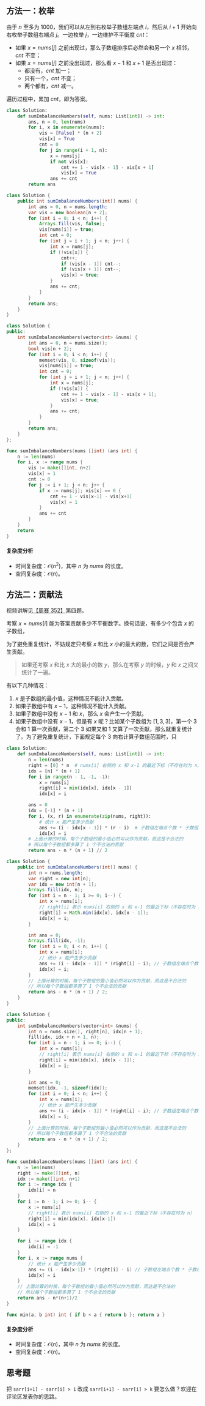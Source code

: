 ## 方法一：枚举

由于 $n$ 至多为 $1000$，我们可以从左到右枚举子数组左端点 $i$，然后从 $i+1$ 开始向右枚举子数组右端点 $j$。一边枚举 $j$，一边维护不平衡度 $\textit{cnt}$：

- 如果 $x=\textit{nums}[j]$ 之前出现过，那么子数组排序后必然会和另一个 $x$ 相邻，$\textit{cnt}$ 不变；
- 如果 $x=\textit{nums}[j]$ 之前没出现过，那么看 $x-1$ 和 $x+1$ 是否出现过：
  - 都没有，$\textit{cnt}$ 加一；
  - 只有一个，$\textit{cnt}$ 不变；
  - 两个都有，$\textit{cnt}$ 减一。

遍历过程中，累加 $\textit{cnt}$，即为答案。

```py [sol-Python3]
class Solution:
    def sumImbalanceNumbers(self, nums: List[int]) -> int:
        ans, n = 0, len(nums)
        for i, x in enumerate(nums):
            vis = [False] * (n + 2)
            vis[x] = True
            cnt = 0
            for j in range(i + 1, n):
                x = nums[j]
                if not vis[x]:
                    cnt += 1 - vis[x - 1] - vis[x + 1]
                    vis[x] = True
                ans += cnt
        return ans
```

```java [sol-Java]
class Solution {
    public int sumImbalanceNumbers(int[] nums) {
        int ans = 0, n = nums.length;
        var vis = new boolean[n + 2];
        for (int i = 0; i < n; i++) {
            Arrays.fill(vis, false);
            vis[nums[i]] = true;
            int cnt = 0;
            for (int j = i + 1; j < n; j++) {
                int x = nums[j];
                if (!vis[x]) {
                    cnt++;
                    if (vis[x - 1]) cnt--;
                    if (vis[x + 1]) cnt--;
                    vis[x] = true;
                }
                ans += cnt;
            }
        }
        return ans;
    }
}
```

```cpp [sol-C++]
class Solution {
public:
    int sumImbalanceNumbers(vector<int> &nums) {
        int ans = 0, n = nums.size();
        bool vis[n + 2];
        for (int i = 0; i < n; i++) {
            memset(vis, 0, sizeof(vis));
            vis[nums[i]] = true;
            int cnt = 0;
            for (int j = i + 1; j < n; j++) {
                int x = nums[j];
                if (!vis[x]) {
                    cnt += 1 - vis[x - 1] - vis[x + 1];
                    vis[x] = true;
                }
                ans += cnt;
            }
        }
        return ans;
    }
};
```

```go [sol-Go]
func sumImbalanceNumbers(nums []int) (ans int) {
	n := len(nums)
	for i, x := range nums {
		vis := make([]int, n+2)
		vis[x] = 1
		cnt := 0
		for j := i + 1; j < n; j++ {
			if x := nums[j]; vis[x] == 0 {
				cnt += 1 - vis[x-1] - vis[x+1]
				vis[x] = 1
			}
			ans += cnt
		}
	}
	return
}
```

#### 复杂度分析

- 时间复杂度：$\mathcal{O}(n^2)$，其中 $n$ 为 $\textit{nums}$ 的长度。
- 空间复杂度：$\mathcal{O}(n)$。

## 方法二：贡献法

视频讲解见[【周赛 352】](https://www.bilibili.com/video/BV1ej411m7zV/)第四题。

考察 $x=\textit{nums}[i]$ 能为答案贡献多少不平衡数字。换句话说，有多少个包含 $x$ 的子数组，

为了避免重复统计，不妨规定只考察 $x$ 和比 $x$ 小的最大的数，它们之间是否会产生贡献。

> 如果还考察 $x$ 和比 $x$ 大的最小的数 $y$，那么在考察 $y$ 的时候，$y$ 和 $x$ 之间又统计了一遍。

有以下几种情况：

1. $x$ 是子数组的最小值，这种情况不能计入贡献。
2. 如果子数组中有 $x-1$，这种情况不能计入贡献。
3. 如果子数组中没有 $x-1$ 和 $x$，那么 $x$ 会产生一个贡献。
4. 如果子数组中没有 $x-1$，但是有 $x$ 呢？比如某个子数组为 $[1,3,3]$，第一个 $3$ 会和 $1$ 算一次贡献，第二个 $3$ 如果又和 $1$ 又算了一次贡献，那么就重复统计了。为了避免重复统计，下面规定每个 $3$ 向右计算子数组范围时，只


```py [sol-Python3]
class Solution:
    def sumImbalanceNumbers(self, nums: List[int]) -> int:
        n = len(nums)
        right = [0] * n  # nums[i] 右侧的 x 和 x-1 的最近下标（不存在时为 n）
        idx = [n] * (n + 1)
        for i in range(n - 1, -1, -1):
            x = nums[i]
            right[i] = min(idx[x], idx[x - 1])
            idx[x] = i

        ans = 0
        idx = [-1] * (n + 1)
        for i, (x, r) in enumerate(zip(nums, right)):
            # 统计 x 能产生多少贡献
            ans += (i - idx[x - 1]) * (r - i)  # 子数组左端点个数 * 子数组右端点个数
            idx[x] = i
        # 上面计算的时候，每个子数组的最小值必然可以作为贡献，而这是不合法的
        # 所以每个子数组都多算了 1 个不合法的贡献
        return ans - n * (n + 1) // 2
```

```java [sol-Java]
class Solution {
    public int sumImbalanceNumbers(int[] nums) {
        int n = nums.length;
        var right = new int[n];
        var idx = new int[n + 1];
        Arrays.fill(idx, n);
        for (int i = n - 1; i >= 0; i--) {
            int x = nums[i];
            // right[i] 表示 nums[i] 右侧的 x 和 x-1 的最近下标（不存在时为 n）
            right[i] = Math.min(idx[x], idx[x - 1]);
            idx[x] = i;
        }

        int ans = 0;
        Arrays.fill(idx, -1);
        for (int i = 0; i < n; i++) {
            int x = nums[i];
            // 统计 x 能产生多少贡献
            ans += (i - idx[x - 1]) * (right[i] - i); // 子数组左端点个数 * 子数组右端点个数
            idx[x] = i;
        }
        // 上面计算的时候，每个子数组的最小值必然可以作为贡献，而这是不合法的
        // 所以每个子数组都多算了 1 个不合法的贡献
        return ans - n * (n + 1) / 2;
    }
}
```

```cpp [sol-C++]
class Solution {
public:
    int sumImbalanceNumbers(vector<int> &nums) {
        int n = nums.size(), right[n], idx[n + 1];
        fill(idx, idx + n + 1, n);
        for (int i = n - 1; i >= 0; i--) {
            int x = nums[i];
            // right[i] 表示 nums[i] 右侧的 x 和 x-1 的最近下标（不存在时为 n）
            right[i] = min(idx[x], idx[x - 1]);
            idx[x] = i;
        }

        int ans = 0;
        memset(idx, -1, sizeof(idx));
        for (int i = 0; i < n; i++) {
            int x = nums[i];
            // 统计 x 能产生多少贡献
            ans += (i - idx[x - 1]) * (right[i] - i); // 子数组左端点个数 * 子数组右端点个数
            idx[x] = i;
        }
        // 上面计算的时候，每个子数组的最小值必然可以作为贡献，而这是不合法的
        // 所以每个子数组都多算了 1 个不合法的贡献
        return ans - n * (n + 1) / 2;
    }
};
```

```go [sol-Go]
func sumImbalanceNumbers(nums []int) (ans int) {
	n := len(nums)
	right := make([]int, n)
	idx := make([]int, n+1)
	for i := range idx {
		idx[i] = n
	}
	for i := n - 1; i >= 0; i-- {
		x := nums[i]
		// right[i] 表示 nums[i] 右侧的 x 和 x-1 的最近下标（不存在时为 n）
		right[i] = min(idx[x], idx[x-1])
		idx[x] = i
	}

	for i := range idx {
		idx[i] = -1
	}
	for i, x := range nums {
		// 统计 x 能产生多少贡献
		ans += (i - idx[x-1]) * (right[i] - i) // 子数组左端点个数 * 子数组右端点个数
		idx[x] = i
	}
	// 上面计算的时候，每个子数组的最小值必然可以作为贡献，而这是不合法的
	// 所以每个子数组都多算了 1 个不合法的贡献
	return ans - n*(n+1)/2
}

func min(a, b int) int { if b < a { return b }; return a }
```

#### 复杂度分析

- 时间复杂度：$\mathcal{O}(n)$，其中 $n$ 为 $\textit{nums}$ 的长度。
- 空间复杂度：$\mathcal{O}(n)$。

## 思考题

把 `sarr[i+1] - sarr[i] > 1` 改成 `sarr[i+1] - sarr[i] > k` 要怎么做？欢迎在评论区发表你的思路。
